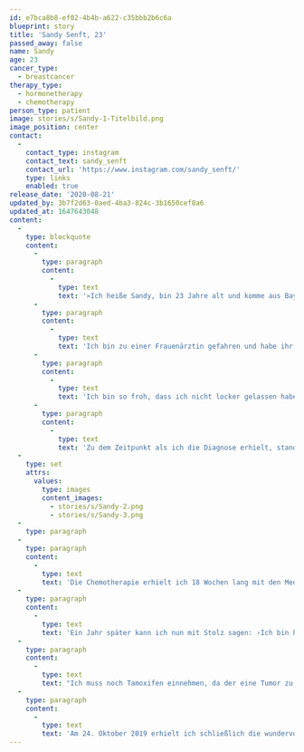 ```yaml
---
id: e7bca8b8-ef02-4b4b-a622-c35bbb2b6c6a
blueprint: story
title: 'Sandy Senft, 23'
passed_away: false
name: Sandy
age: 23
cancer_type:
  - breastcancer
therapy_type:
  - hormonetherapy
  - chemotherapy
person_type: patient
image: stories/s/Sandy-1-Titelbild.png
image_position: center
contact:
  -
    contact_type: instagram
    contact_text: sandy_senft
    contact_url: 'https://www.instagram.com/sandy_senft/'
    type: links
    enabled: true
release_date: '2020-08-21'
updated_by: 3b7f2d63-0aed-4ba3-824c-3b1650cef8a6
updated_at: 1647643048
content:
  -
    type: blockquote
    content:
      -
        type: paragraph
        content:
          -
            type: text
            text: '»Ich heiße Sandy, bin 23 Jahre alt und komme aus Bayern im schönen Franken. Ich hatte im April 2019 die Diagnose Brustkrebs erhalten – beidseitig triple negativ. Ich selbst habe den Knoten erst entdeckt, als meine Schwester sagte, dass ich an meiner rechten Brust eine Delle hätte. Daraufhin fasste ich dort hin und spürte tatsächlich einen Knoten.'
      -
        type: paragraph
        content:
          -
            type: text
            text: 'Ich bin zu einer Frauenärztin gefahren und habe ihr die Situation geschildert. Sie machte einen Ultraschall und sagte, es sei eine harmlose Milchdrüsen-Entzündung, ich solle Antibiotikum nehmen und in einer Woche wieder kommen. – Denn mit 21 Jahren kann man nicht an Krebs erkranken.'
      -
        type: paragraph
        content:
          -
            type: text
            text: 'Ich bin so froh, dass ich nicht locker gelassen habe! Ich bin direkt zu meiner eigentlichen Frauenärztin gefahren, welche ebenfalls einen Ultraschall sowie eine Mammografie machte. Sie sagte, es sähe nicht gut aus, sie würde mich gerne zur Stanzbiopsie überweisen. Da hätte ich allerdings erst Ende Mai einen Termin bekommen. So lange konnte ich aber nicht warten, da meine praktische Abschlussprüfung anstand. Also bin ich nach Nürnberg in die Klinik gefahren, wo mir direkt Gewebe entnommen wurde. Durch Zufall wurde dann beim Ultraschall auch auf der linken Seite ein Knoten entdeckt. – Diagnose ›Mammakarzinom beidseitig‹.'
      -
        type: paragraph
        content:
          -
            type: text
            text: 'Zu dem Zeitpunkt als ich die Diagnose erhielt, stand ich kurz vor meinem Examen als Altenpflegerin. Ganz klar: Meine Welt brach zusammen. Ich hörte nur, wie der Arzt sagte, es müsse eine Chemotherapie durchgeführt werden. ›OMG, meine Haare‹, war mein erster Gedanke. Dass mit einer Chemotherapie die Haare ausfallen würden, war mir ganz klar und meist bleibt man davon nicht verschont. Aber dann dachte ich mir, was sind denn Haare gegen ein Leben?'
  -
    type: set
    attrs:
      values:
        type: images
        content_images:
          - stories/s/Sandy-2.png
          - stories/s/Sandy-3.png
  -
    type: paragraph
  -
    type: paragraph
    content:
      -
        type: text
        text: 'Die Chemotherapie erhielt ich 18 Wochen lang mit den Medikamenten ›Carboplatin‹ und ›Paclitaxel‹. Die Nebenwirkungen hielten sich zum Glück in Grenzen, ich war nur immer sehr schnell aus der Puste und musste immer wieder Pausen machen.'
  -
    type: paragraph
    content:
      -
        type: text
        text: 'Ein Jahr später kann ich nun mit Stolz sagen: ›Ich bin hier, und das mit Locken, die mir von Gott geschenkt wurden.‹ Ich bin unendlich stolz, es geschafft zu haben und ein zweites Leben geschenkt bekommen zu haben! Ich lebe mein Leben intensiv und bin unfassbar glücklich!'
  -
    type: paragraph
    content:
      -
        type: text
        text: "Ich muss noch Tamoxifen einnehmen, da der eine Tumor zu 20\_% hormonell bedingt war, und erhalte einmal monatlich Enantone. Die Hitzewallungen und die künstlichen Wechseljahre machen mir wirklich zu schaffen. Man merkt auch deutlich, dass man nicht mehr der Mensch ist, der man vorher war – sowohl psychisch als auch körperlich. Aber das Wichtigste ist die Gesundheit!"
  -
    type: paragraph
    content:
      -
        type: text
        text: 'Am 24. Oktober 2019 erhielt ich schließlich die wundervollste Nachricht: ›Pathologische Komplettremission‹ – ich bin krebsfrei und darf leben! 😍 Es ist unglaublich schrecklich, wo man überall durch muss und was man über sich ergehen lassen muss, aber man darf niemals das Positive verlieren! Man muss positiv an die Sache herangehen! Man darf sich niemals unterkriegen lassen!«'
---
```

